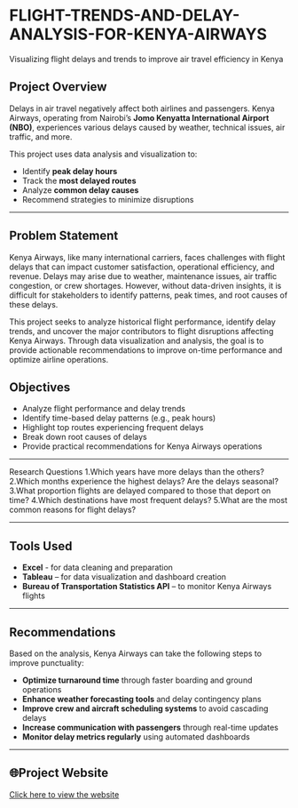 # FLIGHT-TRENDS-AND-DELAY-ANALYSIS-FOR-KENYA-AIRWAYS
Visualizing flight delays and trends to improve air travel efficiency in Kenya

##  Project Overview

Delays in air travel negatively affect both airlines and passengers. Kenya Airways, operating from Nairobi’s **Jomo Kenyatta International Airport (NBO)**, experiences various delays caused by weather, technical issues, air traffic, and more. 

This project uses data analysis and visualization to:

- Identify **peak delay hours**
- Track the **most delayed routes**
- Analyze **common delay causes**
- Recommend strategies to minimize disruptions

---

 ##  Problem Statement
Kenya Airways, like many international carriers, faces challenges with flight delays that can impact customer satisfaction, operational efficiency, and revenue. Delays may arise due to weather, maintenance issues, air traffic congestion, or crew shortages. However, without data-driven insights, it is difficult for stakeholders to identify patterns, peak times, and root causes of these delays.

This project seeks to analyze historical flight performance, identify delay trends, and uncover the major contributors to flight disruptions affecting Kenya Airways. Through data visualization and analysis, the goal is to provide actionable recommendations to improve on-time performance and optimize airline operations.

##  Objectives

-  Analyze flight performance and delay trends
-  Identify time-based delay patterns (e.g., peak hours)
-  Highlight top routes experiencing frequent delays
-  Break down root causes of delays
-  Provide practical recommendations for Kenya Airways operations

---

 Research Questions 
1.Which years have more delays than the others?
2.Which months experience the highest delays? Are the delays seasonal?
3.What proportion flights are delayed compared to those that deport on time?
4.Which destinations have most frequent delays?
5.What are the most common reasons for flight delays?



---

##  Tools Used
- **Excel** - for data cleaning and preparation
- **Tableau** – for data visualization and dashboard creation      
- **Bureau of Transportation Statistics API** – to monitor Kenya Airways flights  
    

---

##  Recommendations

Based on the analysis, Kenya Airways can take the following steps to improve punctuality:

-  **Optimize turnaround time** through faster boarding and ground operations    
-  **Enhance weather forecasting tools** and delay contingency plans  
-  **Improve crew and aircraft scheduling systems** to avoid cascading delays  
-  **Increase communication with passengers** through real-time updates  
-  **Monitor delay metrics regularly** using automated dashboards

---

## 🌐Project Website

[Click here to view the website](https://sites.google.com/view/kenya-airways-delay-insights/home)
